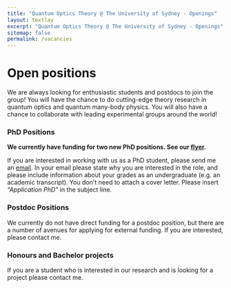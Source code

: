 ```yaml
---
title: "Quantum Optics Theory @ The University of Sydney - Openings"
layout: textlay
excerpt: "Quantum Optics Theory @ The University of Sydney - Openings"
sitemap: false
permalink: /vacancies
---
```


# Open positions

We are always looking for enthusiastic students and postdocs to join the group! You will have the chance to do cutting-edge theory research in quantum optics and quantum many-body physics. You will also have a chance to collaborate with leading experimental groups around the world!


### PhD Positions

**We currently have funding for two new PhD positions. See our [flyer](/downloads/PhdOptics2021.pdf).**

If you are interested in working with us as a PhD student, please send me an [email](mailto:sahand.mahmoodian@sydney.edu.au). In your email please state why you are interested in the role, and please include information about your grades as an undergraduate (e.g. an academic transcript). You don't need to attach a cover letter. Please insert _"Application PhD"_ in the subject line.


### Postdoc Positions
We currently do not have direct funding for a postdoc position, but there are a number of avenues for applying for external funding. If you are interested, please contact me.


### Honours and Bachelor projects
If you are a student who is interested in our research and is looking for a project please contact me.


